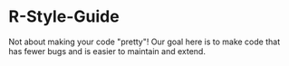 # R-Style-Guide
Not about making your code "pretty"! Our goal here is to make code that has 
fewer bugs and is easier to maintain and extend.
